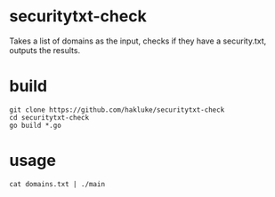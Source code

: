 # securitytxt-check
Takes a list of domains as the input, checks if they have a security.txt, outputs the results.

# build
```
git clone https://github.com/hakluke/securitytxt-check
cd securitytxt-check
go build *.go
```

# usage
```
cat domains.txt | ./main
```
